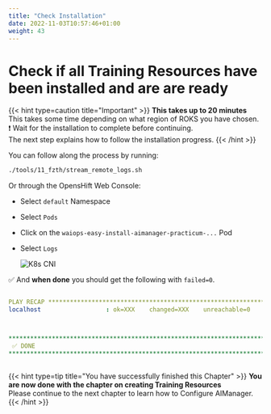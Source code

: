 ```yaml
---
title: "Check Installation"
date: 2022-11-03T10:57:46+01:00
weight: 43
---
```


# Check if all Training Resources have been installed and are are ready


{{< hint type=caution  title="Important" >}}
**This takes up to 20 minutes**\
This takes some time depending on what region of ROKS you have chosen.\
❗ Wait for the installation to complete before continuing. \
The next step explains how to follow the installation progress.
{{< /hint >}}

You can follow along the process by running:
	
```bash
./tools/11_fzth/stream_remote_logs.sh                                                 
```

Or through the OpensHift Web Console:

* Select `default` Namespace
* Select `Pods`
* Click on the `waiops-easy-install-aimanager-practicum-...` Pod
* Select `Logs`

	![K8s CNI](/cp4waiops-training/pics/06_fzth_aimanager_load.png)

✅ And **when done** you should get the following with `failed=0`.

```yaml

PLAY RECAP *********************************************************************
localhost                  : ok=XXX    changed=XXX    unreachable=0    failed=0    skipped=XXX    rescued=0    ignored=0



*****************************************************************************************************************************
 ✅ DONE
*****************************************************************************************************************************
                                                
```


{{< hint type=tip title="You have successfully finished this Chapter" >}}
**You are now done with the chapter on creating Training Resources**\
Please continue to the next chapter to learn how to Configure AIManager.
{{< /hint >}}